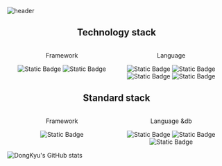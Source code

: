 ![header](https://capsule-render.vercel.app/api?type=shark&color=_hexcode&height=300&section=header&text=Welecome!&fontSize=70&fontColor=b21848)
<h2 style="text-align:center">Technology stack</h2>
<div  style="display:flex;text-align:center">
    <div style="flex:1">
        <p style="text-align:center">Framework</p>
<div>
<img alt="Static Badge"  src="https://img.shields.io/badge/react%20-%20%2361DAFB?logo=react&logoColor=white">
<img alt="Static Badge"  src="https://img.shields.io/badge/react%20native%20-%20%23B7178C?logo=react&logoColor=white">
</div>
</div>
<div style="flex:1;;justify-content:center;align-items:center">
<p style="text-align:center">Language</p>
<img alt="Static Badge" src="https://img.shields.io/badge/html5-%23E34F26?logo=html5&logoColor=white">
<img alt="Static Badge" src="https://img.shields.io/badge/css3%20-%20%231572B6?logo=css3&logoColor=white">

<img alt="Static Badge" src="https://img.shields.io/badge/javascript%20-%20%23F7DF1E?logo=javascript&logoColor=white">
<img alt="Static Badge" src="https://img.shields.io/badge/typescript%20-%20%233178C6?logo=typescript&logoColor=purple">
</div>
</div>


<h2 style="text-align:center">Standard stack</h2>
<div  style="display:flex;text-align:center">
    <div style="flex:1">
        <p style="text-align:center">Framework</p>
<div>
<img alt="Static Badge" src="https://img.shields.io/badge/springboot%20-%236DB33F?logo=springboot&logoColor=white">

</div>
</div>
<div style="flex:1;;justify-content:center;align-items:center">
<p style="text-align:center">Language &db</p>

<img alt="Static Badge" src="https://img.shields.io/badge/c-%23A8B9CC?logo=c&logoColor=white">
<img alt="Static Badge" src="https://img.shields.io/badge/java%20-%236DB33F?logo=java&logoColor=white">

<img alt="Static Badge" src="https://img.shields.io/badge/mysql%20-%20%234479A1?logo=mysql&logoColor=white">

</div>
</div>


![DongKyu's GitHub stats](https://github-readme-stats.vercel.app/api?username=ldkstellar&theme=dark&show_icons=true)
